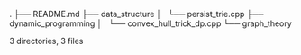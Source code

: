 .
├── README.md
├── data_structure
│   └── persist_trie.cpp
├── dynamic_programming
│   └── convex_hull_trick_dp.cpp
└── graph_theory

3 directories, 3 files

